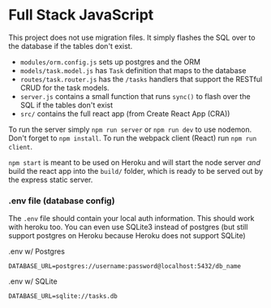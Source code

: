 # Full Stack JavaScript

This project does not use migration files. It simply flashes the SQL over to the database if the tables don't exist.

  - `modules/orm.config.js` sets up postgres and the ORM
  - `models/task.model.js` has `Task` definition that maps to the database
  - `routes/task.router.js` has the `/tasks` handlers that support the RESTful CRUD for the task models.
  - `server.js` contains a small function that runs `sync()` to flash over the SQL if the tables don't exist
  - `src/` contains the full react app (from Create React App (CRA))

To run the server simply `npm run server` or `npm run dev` to use nodemon. Don't forget to `npm install`.
To run the webpack client (React) run `npm run client`. 

`npm start` is meant to be used on Heroku and will start the node server *and* build the react app into the `build/` folder,
which is ready to be served out by the express static server.

### .env file (database config)

The `.env` file should contain your local auth information. This should work with heroku too. You can even 
use SQLite3 instead of postgres (but still support postgres on Heroku because Heroku does not support SQLite)

.env w/ Postgres
```
DATABASE_URL=postgres://username:password@localhost:5432/db_name
```

.env w/ SQLite
```
DATABASE_URL=sqlite://tasks.db
```
